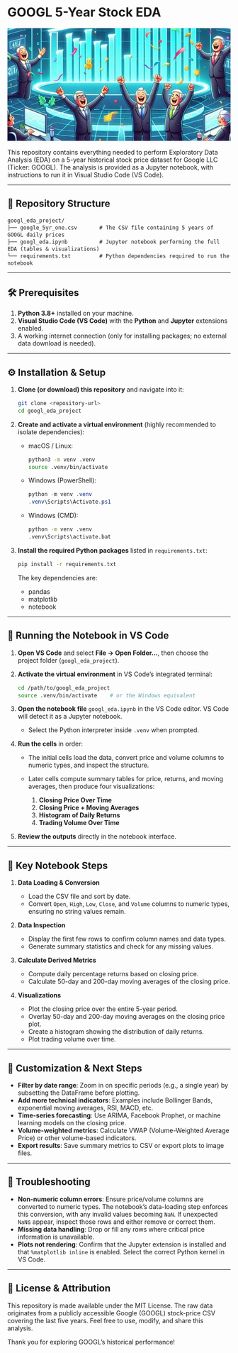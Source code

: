 # GOOGL 5-Year Stock EDA

![GOOGL 5-Year Stock EDA](image.jpeg)

This repository contains everything needed to perform Exploratory Data Analysis (EDA) on a 5-year historical stock price dataset for Google LLC (Ticker: GOOGL). The analysis is provided as a Jupyter notebook, with instructions to run it in Visual Studio Code (VS Code).

---

## 📂 Repository Structure

```
googl_eda_project/
├── google_5yr_one.csv       # The CSV file containing 5 years of GOOGL daily prices
├── googl_eda.ipynb          # Jupyter notebook performing the full EDA (tables & visualizations)
└── requirements.txt         # Python dependencies required to run the notebook
```

---

## 🛠 Prerequisites

1. **Python 3.8+** installed on your machine.
2. **Visual Studio Code (VS Code)** with the **Python** and **Jupyter** extensions enabled.
3. A working internet connection (only for installing packages; no external data download is needed).

---

## ⚙️ Installation & Setup

1. **Clone (or download) this repository** and navigate into it:

   ```bash
   git clone <repository-url>
   cd googl_eda_project
   ```

2. **Create and activate a virtual environment** (highly recommended to isolate dependencies):

   * macOS / Linux:

     ```bash
     python3 -m venv .venv
     source .venv/bin/activate
     ```
   * Windows (PowerShell):

     ```powershell
     python -m venv .venv
     .venv\Scripts\Activate.ps1
     ```
   * Windows (CMD):

     ```cmd
     python -m venv .venv
     .venv\Scripts\activate.bat
     ```

3. **Install the required Python packages** listed in `requirements.txt`:

   ```bash
   pip install -r requirements.txt
   ```

   The key dependencies are:

   * pandas
   * matplotlib
   * notebook

---

## 🚀 Running the Notebook in VS Code

1. **Open VS Code** and select **File → Open Folder…**, then choose the project folder (`googl_eda_project`).

2. **Activate the virtual environment** in VS Code’s integrated terminal:

   ```bash
   cd /path/to/googl_eda_project
   source .venv/bin/activate    # or the Windows equivalent
   ```

3. **Open the notebook file** `googl_eda.ipynb` in the VS Code editor. VS Code will detect it as a Jupyter notebook.

   * Select the Python interpreter inside `.venv` when prompted.

4. **Run the cells** in order:

   * The initial cells load the data, convert price and volume columns to numeric types, and inspect the structure.
   * Later cells compute summary tables for price, returns, and moving averages, then produce four visualizations:

     1. **Closing Price Over Time**
     2. **Closing Price + Moving Averages**
     3. **Histogram of Daily Returns**
     4. **Trading Volume Over Time**

5. **Review the outputs** directly in the notebook interface.

---

## 📑 Key Notebook Steps

1. **Data Loading & Conversion**

   * Load the CSV file and sort by date.
   * Convert `Open`, `High`, `Low`, `Close`, and `Volume` columns to numeric types, ensuring no string values remain.

2. **Data Inspection**

   * Display the first few rows to confirm column names and data types.
   * Generate summary statistics and check for any missing values.

3. **Calculate Derived Metrics**

   * Compute daily percentage returns based on closing price.
   * Calculate 50-day and 200-day moving averages of the closing price.

4. **Visualizations**

   * Plot the closing price over the entire 5-year period.
   * Overlay 50-day and 200-day moving averages on the closing price plot.
   * Create a histogram showing the distribution of daily returns.
   * Plot trading volume over time.

---

## 📝 Customization & Next Steps

* **Filter by date range**: Zoom in on specific periods (e.g., a single year) by subsetting the DataFrame before plotting.
* **Add more technical indicators**: Examples include Bollinger Bands, exponential moving averages, RSI, MACD, etc.
* **Time-series forecasting**: Use ARIMA, Facebook Prophet, or machine learning models on the closing price.
* **Volume-weighted metrics**: Calculate VWAP (Volume-Weighted Average Price) or other volume-based indicators.
* **Export results**: Save summary metrics to CSV or export plots to image files.

---

## 🔑 Troubleshooting

* **Non-numeric column errors**: Ensure price/volume columns are converted to numeric types. The notebook’s data-loading step enforces this conversion, with any invalid values becoming `NaN`. If unexpected `NaN`s appear, inspect those rows and either remove or correct them.
* **Missing data handling**: Drop or fill any rows where critical price information is unavailable.
* **Plots not rendering**: Confirm that the Jupyter extension is installed and that `%matplotlib inline` is enabled. Select the correct Python kernel in VS Code.

---

## 📄 License & Attribution

This repository is made available under the MIT License. The raw data originates from a publicly accessible Google (GOOGL) stock-price CSV covering the last five years. Feel free to use, modify, and share this analysis.

Thank you for exploring GOOGL’s historical performance!

